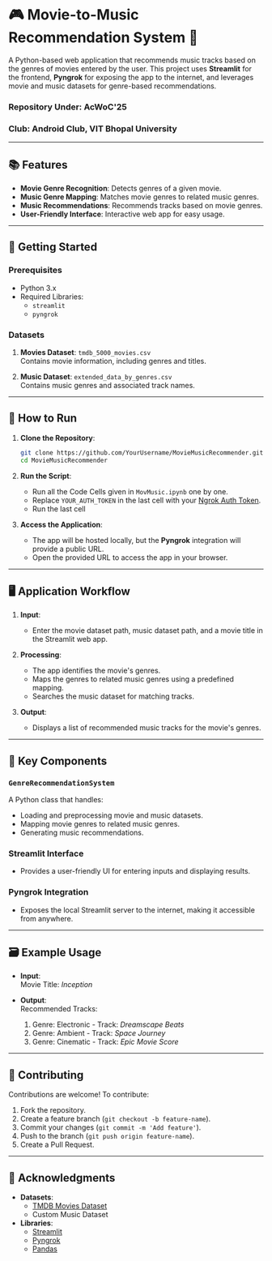 # 🎮 Movie-to-Music Recommendation System 🎵

A Python-based web application that recommends music tracks based on the genres of movies entered by the user. This project uses **Streamlit** for the frontend, **Pyngrok** for exposing the app to the internet, and leverages movie and music datasets for genre-based recommendations.

### Repository Under: AcWoC'25
### Club: Android Club, VIT Bhopal University
---

## 📚 Features

- **Movie Genre Recognition**: Detects genres of a given movie.
- **Music Genre Mapping**: Matches movie genres to related music genres.
- **Music Recommendations**: Recommends tracks based on movie genres.
- **User-Friendly Interface**: Interactive web app for easy usage.

---

## 🚀 Getting Started

### Prerequisites

- Python 3.x
- Required Libraries:
  - `streamlit`
  - `pyngrok`

### Datasets

1. **Movies Dataset**: `tmdb_5000_movies.csv`  
   Contains movie information, including genres and titles.

2. **Music Dataset**: `extended_data_by_genres.csv`  
   Contains music genres and associated track names.

---

## 🔧 How to Run

1. **Clone the Repository**:

   ```bash
   git clone https://github.com/YourUsername/MovieMusicRecommender.git
   cd MovieMusicRecommender
   ```
2. **Run the Script**:
    - Run all the Code Cells given in `MovMusic.ipynb` one by one.
   - Replace `YOUR_AUTH_TOKEN` in the last cell with your [Ngrok Auth Token](https://dashboard.ngrok.com/).
   - Run the last cell

3. **Access the Application**:
   - The app will be hosted locally, but the **Pyngrok** integration will provide a public URL.
   - Open the provided URL to access the app in your browser.

---

## 🖥️ Application Workflow

1. **Input**:
   - Enter the movie dataset path, music dataset path, and a movie title in the Streamlit web app.

2. **Processing**:
   - The app identifies the movie's genres.
   - Maps the genres to related music genres using a predefined mapping.
   - Searches the music dataset for matching tracks.

3. **Output**:
   - Displays a list of recommended music tracks for the movie's genres.

---

## 🧬 Key Components

### `GenreRecommendationSystem`
A Python class that handles:
- Loading and preprocessing movie and music datasets.
- Mapping movie genres to related music genres.
- Generating music recommendations.

### Streamlit Interface
- Provides a user-friendly UI for entering inputs and displaying results.

### Pyngrok Integration
- Exposes the local Streamlit server to the internet, making it accessible from anywhere.

---

## 🗃️ Example Usage

- **Input**:  
  Movie Title: *Inception*

- **Output**:  
  Recommended Tracks:
  1. Genre: Electronic - Track: *Dreamscape Beats*
  2. Genre: Ambient - Track: *Space Journey*
  3. Genre: Cinematic - Track: *Epic Movie Score*

---

## 🤝 Contributing

Contributions are welcome! To contribute:
1. Fork the repository.
2. Create a feature branch (`git checkout -b feature-name`).
3. Commit your changes (`git commit -m 'Add feature'`).
4. Push to the branch (`git push origin feature-name`).
5. Create a Pull Request.

---

## 🙏 Acknowledgments

- **Datasets**:
  - [TMDB Movies Dataset](https://www.kaggle.com/tmdb/tmdb-movie-metadata)
  - Custom Music Dataset
- **Libraries**:
  - [Streamlit](https://streamlit.io/)
  - [Pyngrok](https://pyngrok.readthedocs.io/)
  - [Pandas](https://pandas.pydata.org/)

